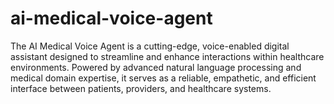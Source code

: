 # ai-medical-voice-agent
The AI Medical Voice Agent is a cutting-edge, voice-enabled digital assistant designed to streamline and enhance interactions within healthcare environments. Powered by advanced natural language processing and medical domain expertise, it serves as a reliable, empathetic, and efficient interface between patients, providers, and healthcare systems.
